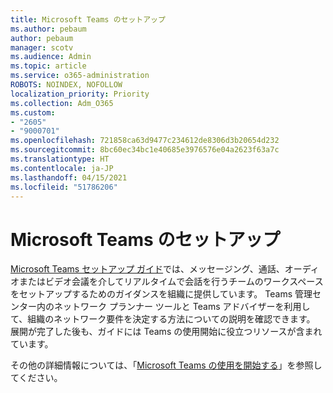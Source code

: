 ```yaml
---
title: Microsoft Teams のセットアップ
ms.author: pebaum
author: pebaum
manager: scotv
ms.audience: Admin
ms.topic: article
ms.service: o365-administration
ROBOTS: NOINDEX, NOFOLLOW
localization_priority: Priority
ms.collection: Adm_O365
ms.custom:
- "2605"
- "9000701"
ms.openlocfilehash: 721858ca63d9477c234612de8306d3b20654d232
ms.sourcegitcommit: 8bc60ec34bc1e40685e3976576e04a2623f63a7c
ms.translationtype: HT
ms.contentlocale: ja-JP
ms.lasthandoff: 04/15/2021
ms.locfileid: "51786206"
---
```

# <a name="set-up-microsoft-teams"></a>Microsoft Teams のセットアップ

[Microsoft Teams セットアップ ガイド](https://aka.ms/teamsguidance)では、メッセージング、通話、オーディオまたはビデオ会議を介してリアルタイムで会話を行うチームのワークスペースをセットアップするためのガイダンスを組織に提供しています。 Teams 管理センター内のネットワーク プランナー ツールと Teams アドバイザーを利用して、組織のネットワーク要件を決定する方法についての説明を確認できます。 展開が完了した後も、ガイドには Teams の使用開始に役立つリソースが含まれています。

その他の詳細情報については、「[Microsoft Teams の使用を開始する](https://docs.microsoft.com/microsoftteams/get-started-with-teams-quick-start)」を参照してください。
